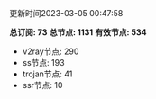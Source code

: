 更新时间2023-03-05 00:47:58

**总订阅: 73**
**总节点: 1131**
**有效节点: 534**
- v2ray节点: 290
- ss节点: 193
- trojan节点: 41
- ssr节点: 10

